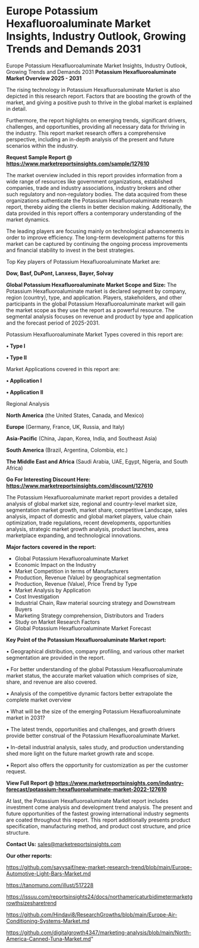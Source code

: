 # Europe Potassium Hexafluoroaluminate Market Insights, Industry Outlook, Growing Trends and Demands 2031
 Europe Potassium Hexafluoroaluminate Market Insights, Industry Outlook, Growing Trends and Demands 2031
<Strong> Potassium Hexafluoroaluminate Market Overview 2025 - 2031</strong>

The rising technology in Potassium Hexafluoroaluminate Market is also depicted in this research report. Factors that are boosting the growth of the market, and giving a positive push to thrive in the global market is explained in detail.

Furthermore, the report highlights on emerging trends, significant drivers, challenges, and opportunities, providing all necessary data for thriving in the industry. This report market research offers a comprehensive perspective, including an in-depth analysis of the present and future scenarios within the industry.

<strong>Request Sample Report @ <a href=https://www.marketreportsinsights.com/sample/127610>https://www.marketreportsinsights.com/sample/127610</a></strong>

The market overview included in this report provides information from a wide range of resources like government organizations, established companies, trade and industry associations, industry brokers and other such regulatory and non-regulatory bodies. The data acquired from these organizations authenticate the Potassium Hexafluoroaluminate research report, thereby aiding the clients in better decision making. Additionally, the data provided in this report offers a contemporary understanding of the market dynamics.

The leading players are focusing mainly on technological advancements in order to improve efficiency. The long-term development patterns for this market can be captured by continuing the ongoing process improvements and financial stability to invest in the best strategies.

Top Key players of Potassium Hexafluoroaluminate Market are:

<strong>Dow, Basf, DuPont, Lanxess, Bayer, Solvay</strong>

<strong><b>Global Potassium Hexafluoroaluminate Market Scope and Size:</b></strong>
The Potassium Hexafluoroaluminate market is declared segment by company, region (country), type, and application. Players, stakeholders, and other participants in the global Potassium Hexafluoroaluminate market will gain the market scope as they use the report as a powerful resource. The segmental analysis focuses on revenue and product by type and application and the forecast period of 2025-2031.

Potassium Hexafluoroaluminate Market Types covered in this report are:

<strong>• Type I

• Type II</strong>

Market Applications covered in this report are:

<strong>• Application I

• Application II</strong> 

Regional Analysis

<strong>North America</strong> (the United States, Canada, and Mexico)

<strong>Europe</strong> (Germany, France, UK, Russia, and Italy)

<strong>Asia-Pacific</strong> (China, Japan, Korea, India, and Southeast Asia)

<strong>South America</strong> (Brazil, Argentina, Colombia, etc.)

<strong>The Middle East and Africa</strong> (Saudi Arabia, UAE, Egypt, Nigeria, and South Africa)

<strong>Go For Interesting Discount Here: <a href=https://www.marketreportsinsights.com/discount/127610>https://www.marketreportsinsights.com/discount/127610</a></strong>

The Potassium Hexafluoroaluminate market report provides a detailed analysis of global market size, regional and country-level market size, segmentation market growth, market share, competitive Landscape, sales analysis, impact of domestic and global market players, value chain optimization, trade regulations, recent developments, opportunities analysis, strategic market growth analysis, product launches, area marketplace expanding, and technological innovations.

<strong><b>Major factors covered in the report:</b></strong>
<ul>
  <li>Global Potassium Hexafluoroaluminate Market </li>
  <li>Economic Impact on the Industry</li>
  <li>Market Competition in terms of Manufacturers</li>
  <li>Production, Revenue (Value) by geographical segmentation</li>
  <li>Production, Revenue (Value), Price Trend by Type</li>
  <li>Market Analysis by Application</li>
  <li>Cost Investigation</li>
  <li>Industrial Chain, Raw material sourcing strategy and Downstream Buyers</li>
  <li>Marketing Strategy comprehension, Distributors and Traders</li>
  <li>Study on Market Research Factors</li>
  <li>Global Potassium Hexafluoroaluminate Market Forecast</li>
</ul>

<strong><b>Key Point of the Potassium Hexafluoroaluminate Market report:</b></strong>

• Geographical distribution, company profiling, and various other market segmentation are provided in the report.

• For better understanding of the global Potassium Hexafluoroaluminate market status, the accurate market valuation which comprises of size, share, and revenue are also covered.

• Analysis of the competitive dynamic factors better extrapolate the complete market overview

• What will be the size of the emerging Potassium Hexafluoroaluminate market in 2031?

• The latest trends, opportunities and challenges, and growth drivers provide better construal of the Potassium Hexafluoroaluminate Market.

• In-detail industrial analysis, sales study, and production understanding shed more light on the future market growth rate and scope.

• Report also offers the opportunity for customization as per the customer request.

<strong><b>View Full Report @ <a href=https://www.marketreportsinsights.com/industry-forecast/potassium-hexafluoroaluminate-market-2022-127610>https://www.marketreportsinsights.com/industry-forecast/potassium-hexafluoroaluminate-market-2022-127610</a></b></strong>


At last, the Potassium Hexafluoroaluminate Market report includes investment come analysis and development trend analysis. The present and future opportunities of the fastest growing international industry segments are coated throughout this report. This report additionally presents product specification, manufacturing method, and product cost structure, and price structure.

<strong>Contact Us:</strong>
sales@marketreportsinsights.com

<strong>Our other reports:</strong>

<a href=https://github.com/sayysaif/new-market-research-trend/blob/main/Europe-Automotive-Light-Bars-Market.md>https://github.com/sayysaif/new-market-research-trend/blob/main/Europe-Automotive-Light-Bars-Market.md</a>

<a href=https://tanomuno.com/illust/517228>https://tanomuno.com/illust/517228</a>

<a href=https://issuu.com/reportsinsights24/docs/northamericaturbidimetermarketgrowthsizesharetrend>https://issuu.com/reportsinsights24/docs/northamericaturbidimetermarketgrowthsizesharetrend</a>

<a href=https://github.com/Hindavi8/ResearchGrowths/blob/main/Europe-Air-Conditioning-Systems-Market.md>https://github.com/Hindavi8/ResearchGrowths/blob/main/Europe-Air-Conditioning-Systems-Market.md</a>

<a href=https://github.com/digitalgrowth4347/marketing-analysis/blob/main/North-America-Canned-Tuna-Market.md>https://github.com/digitalgrowth4347/marketing-analysis/blob/main/North-America-Canned-Tuna-Market.md</a>"
